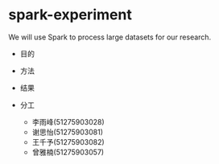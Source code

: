 # spark-experiment
We will use Spark to process large datasets for our research.

- 目的

- 方法

- 结果

- 分工
	- 李雨峰(51275903028)
	- 谢思怡(51275903081)
	- 王千予(51275903082)
	- 曾雅楠(51275903057)
